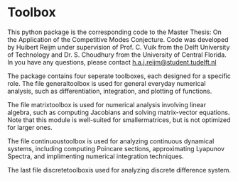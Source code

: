 # Toolbox
This python package is the corresponding code to the Master Thesis: On the Application of the Competitive Modes Conjecture. Code was developed by Huibert Reijm under supervision of Prof. C. Vuik from the Delft University of Technology and Dr. S. Choudhury from the University of Central Florida. In you have any questions, please contact
h.a.j.reijm@student.tudelft.nl

The package contains four seperate toolboxes, each designed for a specific role. The file generaltoolbox is used for general everyday numerical analysis, such as differentiation, integration, and plotting of functions.

The file matrixtoolbox is used for numerical analysis involving linear algebra, such as computing Jacobians and solving matrix-vector equations. Note that this module is well-suited for smallermatrices, but is not optimized for larger ones.

The file continuoustoolbox is used for analyzing continuous dynamical systems, including computing Poincare sections, approximating Lyapunov Spectra, and implimenting numerical integration techniques.

The last file discretetoolboxis used for analyzing discrete difference system.
